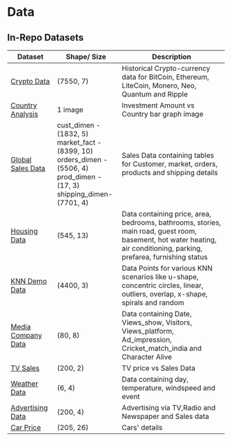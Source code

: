 # Data

## In-Repo Datasets

| Dataset | Shape/ Size | Description |
| - | - | - |
| [Crypto Data](./crypto_data/) | (7550, 7) | Historical Crypto-currency data for BitCoin, Ethereum, LiteCoin, Monero, Neo, Quantum and Ripple |
| [Country Analysis](./country_analysis.png) | 1 image | Investment Amount vs Country bar graph image |
| [Global Sales Data](./global_sales_data/) | cust_dimen - (1832, 5)<br>market_fact - (8399, 10)<br>orders_dimen - (5506, 4)<br>prod_dimen - (17, 3)<br>shipping_dimen- (7701, 4) | Sales Data containing tables for Customer, market, orders, products and shipping details |
| [Housing Data](./Housing.csv) | (545, 13) | Data containing price, area, bedrooms, bathrooms, stories, main road, guest room, basement, hot water heating, air conditioning, parking, prefarea, furnishing status |
| [KNN Demo Data](./knn_demo_data/) | (4400, 3) | Data Points for various KNN scenarios like u-shape, concentric circles, linear, outliers, overlap, x-shape, spirals and random |
| [Media Company Data](./mediacompany.csv) | (80, 8) | Data containing Date, Views_show, Visitors, Views_platform, Ad_impression, Cricket_match_india and Character Alive |
| [TV Sales](./tvmarketing.csv) | (200, 2) | TV price vs Sales Data |
| [Weather Data](./weather_data.csv) | (6, 4) | Data containing day, temperature, windspeed and event |
| [Advertising Data](./advertising.csv) | (200, 4) | Advertising via TV,Radio and Newspaper and Sales data |
| [Car Price](./CarPrice.csv) | (205, 26) | Cars' details |